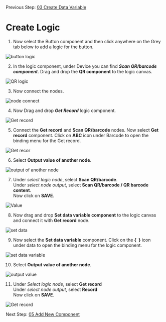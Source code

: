 Previous Step: <a href="https://github.com/KanishkaRaghuraman/Bar-Code-Scanner-App/blob/main/03%20Create%20a%20Data%20Variable/readme.md"> 03 Create Data Variable</a>

# Create Logic

1. Now select the Button component and then click anywhere on the Grey tab below to add a logic for the button.
<img src="https://github.com/KanishkaRaghuraman/Bar-Code-Scanner-App/blob/main/04%20Create%20Logic/images/01%20Button%20Logic.png" alt="button logic">

2. In the logic component, under Device you can find <b><i>Scan QR/barcode component</b></i>. Drag and drop the <b>QR component</b> to the logic canvas.
<img src="https://github.com/KanishkaRaghuraman/Bar-Code-Scanner-App/blob/main/04%20Create%20Logic/images/2%20Scan%20QR.png" alt="QR logic">

3. Now connect the nodes.
<img src="https://github.com/KanishkaRaghuraman/Bar-Code-Scanner-App/blob/main/04%20Create%20Logic/images/3%20Connect%20Nodes.png" alt="node connect">

4. Now Drag and drop <b><i>Get Record</b></i> logic component.
<img src="https://github.com/KanishkaRaghuraman/Bar-Code-Scanner-App/blob/main/04%20Create%20Logic/images/4%20Get%20Record.png" alt="Get record">

5. Connect the <b>Get record</b> and <b>Scan QR/barcode</b> nodes. Now select <b>Get record</b> component. Click on <b>ABC</b> icon under Barcode to open the binding menu for the Get record.
<img src="https://github.com/KanishkaRaghuraman/Bar-Code-Scanner-App/blob/main/04%20Create%20Logic/images/5%20Get%20Record%20an.png" alt="Get recor">

6. Select <b>Output value of another node</b>.
<img src="https://github.com/KanishkaRaghuraman/Bar-Code-Scanner-App/blob/main/04%20Create%20Logic/images/6%20Op%20of%20another.png" alt="output of another node">

7. Under <i>select logic node</i>, select <b>Scan QR/barcode</b>. <br> 
Under <i>select node output</i>, select <b>Scan QR/barcode / QR barcode content</b>.<br>
Now click on <b>SAVE</b>.
<img src="https://github.com/KanishkaRaghuraman/Bar-Code-Scanner-App/blob/main/04%20Create%20Logic/images/7%20Scan%20QR.png" alt="Value">

8. Now drag and drop <b>Set data variable component</b> to the logic canvas and connect it with <b>Get record</b>  node.
<img src="https://github.com/KanishkaRaghuraman/Bar-Code-Scanner-App/blob/main/04%20Create%20Logic/images/8%20Set%20Data%20Variable.png" alt="set data">

9. Now select the <b>Set data variable</b> component. Click on the <b>{&ensp;}</b> icon under data to open the binding menu for the logic component.
 <img src="https://github.com/KanishkaRaghuraman/Bar-Code-Scanner-App/blob/main/04%20Create%20Logic/images/9%20Bind%20Data.png" alt="set data variable">

10. Select <b>Output value of another node</b>.
 <img src="https://github.com/KanishkaRaghuraman/Bar-Code-Scanner-App/blob/main/04%20Create%20Logic/images/10%20OP%20of%20another.png" alt="output value">

11. Under <i>Select logic node</i>, select <b>Get record</b> <br>
Under <i>select node output</i>, select <b>Record</b> <br>
Now click on <b>SAVE</b>.
<img src="https://github.com/KanishkaRaghuraman/Bar-Code-Scanner-App/blob/main/04%20Create%20Logic/images/11%20Get%20Record.png" alt="Get record">



Next Step: <a href="https://github.com/KanishkaRaghuraman/Bar-Code-Scanner-App/tree/main/05%20Add%20New%20Component"> 05 Add New Component</a>








